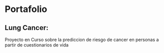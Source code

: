 # Portafolio
## Lung Cancer: 
Proyecto en Curso sobre la prediccion de riesgo de cancer en personas a partir de cuestionarios de vida
